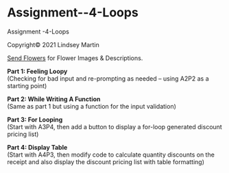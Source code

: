 # Assignment--4-Loops
Assignment -4-Loops 

Copyright&copy; 2021 Lindsey Martin

<p><a href="https://www.sendflowers.com/">Send Flowers</a> for Flower Images & Descriptions.</p>

<p><b>Part 1: Feeling Loopy</b>
<br>(Checking for bad input and re-prompting as needed – using A2P2 as a starting point)</p>
<p><b>Part 2: While Writing A Function</b>
  <br>(Same as part 1 but using a function for the input validation)</p>
<p><b>Part 3: For Looping</b>
<br>(Start with A3P4, then add a button to display a for-loop generated discount pricing list)</p>
<p><b>Part 4: Display Table</b>
<br>(Start with A4P3, then modify code to calculate quantity discounts on the receipt and also display the discount pricing list with table formatting)</p>
